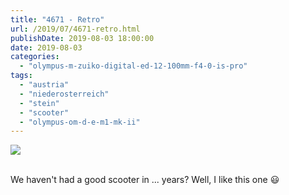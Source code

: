 ```yaml
---
title: "4671 - Retro"
url: /2019/07/4671-retro.html
publishDate: 2019-08-03 18:00:00
date: 2019-08-03
categories: 
  - "olympus-m-zuiko-digital-ed-12-100mm-f4-0-is-pro"
tags: 
  - "austria"
  - "niederosterreich"
  - "stein"
  - "scooter"
  - "olympus-om-d-e-m1-mk-ii"
---
```

<div class="container">
<div class="center"><a target="_blank" href="https://d25zfm9zpd7gm5.cloudfront.net/1200x1200/2018/20180408_130604_lr.jpg"><img class="webfeedsFeaturedVisual" src="https://d25zfm9zpd7gm5.cloudfront.net/0600x0600/2018/20180408_130604_lr.jpg" /></a></div>
</div>
<br />

We haven't had a good scooter in ... years? Well, I like this one
:smiley: